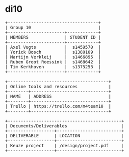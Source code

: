 di10
====
<!-- <pre> and </pre> for github project page formatting -->
<pre>
+-----------------------------------+
| Group 10                          |
+----------------------+------------+
| MEMBERS              | STUDENT ID |
+----------------------+------------+
| Axel Vugts           |  s1459570  |
| Yorick Bosch         |  s1380109  |
| Martijn Verkleij     |  s1466895  |
| Ruben Groot Roessink |  s1468642  |
| Tim Kerkhoven        |  s1375253  |
+----------------------+------------+

+---------------------------------------+
| Online tools and resources            |
+--------+------------------------------+
| NAME   | ADDRESS                      |
+--------+------------------------------+
| Trello | https://trello.com/m4team10  |
+--------+------------------------------+

+--------------------------------------------+
| Documents/Deliverables                     |
+------------------+-------------------------+
| DELIVERABLE      | LOCATION                |
+------------------+-------------------------+
| Keuze project    | /design/project.pdf     |
+------------------+-------------------------+
</pre>

